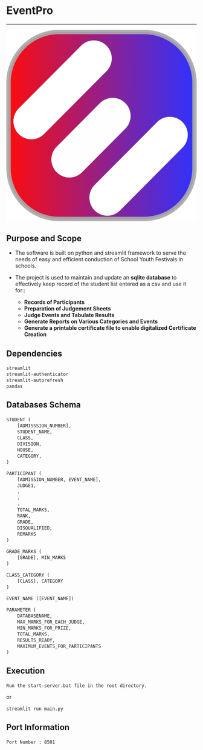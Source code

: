 # EventPro
---
![image](./assets/icon-square-rounded-border.png)
## Purpose and Scope

- The software is built on python and streamlit framework to serve the needs of easy and efficient conduction of School Youth Festivals in schools.
- The project is used to maintain and update an **sqlite database** to effectively keep record of the student list entered as a csv and use it for::

    - **Records of Participants**
    - **Preparation of Judgement Sheets**
    - **Judge Events and Tabulate Results**
    - **Generate Reports on Various Categories and Events**
    - **Generate a printable certificate file to enable digitalized Certificate Creation**
  

## Dependencies 
```
streamlit
streamlit-authenticator
streamlit-autorefresh
pandas
```
## Databases Schema
```
STUDENT (
    [ADMISSSION_NUMBER], 
    STUDENT_NAME,
    CLASS,
    DIVISION,
    HOUSE,
    CATEGORY,
)
```

```
PARTICIPANT (
    [ADMISSION_NUMBER, EVENT_NAME],
    JUDGE1,
    .
    .
    .
    TOTAL_MARKS,
    RANK, 
    GRADE,
    DISQUALIFIED,
    REMARKS
)
```
```
GRADE_MARKS (
    [GRADE], MIN_MARKS
)
```
```
CLASS_CATEGORY (
    [CLASS], CATEGORY
)
```
```
EVENT_NAME ([EVENT_NAME])
```

```
PARAMETER (
    DATABASENAME,
    MAX_MARKS_FOR_EACH_JUDGE,
    MIN_MARKS_FOR_PRIZE,
    TOTAL_MARKS,
    RESULTS_READY,
    MAXIMUM_EVENTS_FOR_PARTICIPANTS
)
```
## Execution
```
Run the start-server.bat file in the root directory.
```
or
```
streamlit run main.py
```

## Port Information

```
Port Number : 8501
```